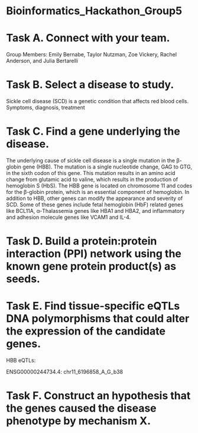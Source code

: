 # Bioinformatics_Hackathon_Group5

# Task A. Connect with your team.

Group Members: Emily Bernabe, Taylor Nutzman, Zoe Vickery, Rachel Anderson, and Julia Bertarelli

# Task B. Select a disease to study.

Sickle cell disease (SCD) is a genetic condition that affects red blood cells. Symptoms, diagnosis, treatment

# Task C. Find a gene underlying the disease.

The underlying cause of sickle cell disease is a single mutation in the β-globin gene (HBB). The mutation is a single nucleotide change, GAG to GTG, in the sixth codon of this gene. This mutation results in an amino acid change from glutamic acid to valine, which results in the production of hemoglobin S (HbS). The HBB gene is located on chromosome 11 and codes for the β-globin protein, which is an essential component of hemoglobin. In addition to HBB, other genes can modify the appearance and severity of SCD. Some of these genes include fetal hemoglobin (HbF) related genes like BCL11A, α-Thalassemia genes like HBA1 and HBA2, and inflammatory and adhesion molecule genes like VCAM1 and IL-4.

# Task D. Build a protein:protein interaction (PPI) network using the known gene protein product(s) as seeds.

# Task E. Find tissue-specific eQTLs DNA polymorphisms that could alter the expression of the candidate genes.
HBB eQTLs:

ENSG00000244734.4: chr11_6196858_A_G_b38

# Task F. Construct an hypothesis that the genes caused the disease phenotype by mechanism X.

